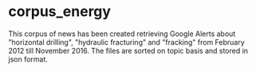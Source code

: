 # corpus_energy
This corpus of news has been created retrieving Google Alerts about "horizontal drilling", "hydraulic fracturing" and "fracking" from February 2012 till November 2016. 
The files are sorted on topic basis and stored in json format. 
